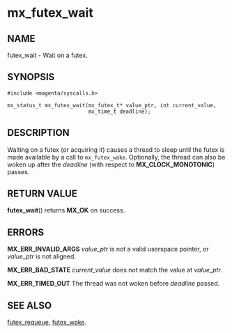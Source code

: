 # mx_futex_wait

## NAME

futex_wait - Wait on a futex.

## SYNOPSIS

```
#include <magenta/syscalls.h>

mx_status_t mx_futex_wait(mx_futex_t* value_ptr, int current_value,
                          mx_time_t deadline);
```

## DESCRIPTION

Waiting on a futex (or acquiring it) causes a thread to sleep until
the futex is made available by a call to `mx_futex_wake`. Optionally,
the thread can also be woken up after the *deadline* (with respect
to **MX_CLOCK_MONOTONIC**) passes.

## RETURN VALUE

**futex_wait**() returns **MX_OK** on success.

## ERRORS

**MX_ERR_INVALID_ARGS**  *value_ptr* is not a valid userspace pointer, or
*value_ptr* is not aligned.

**MX_ERR_BAD_STATE**  *current_value* does not match the value at *value_ptr*.

**MX_ERR_TIMED_OUT**  The thread was not woken before *deadline* passed.

## SEE ALSO

[futex_requeue](futex_requeue.md),
[futex_wake](futex_wake.md).
